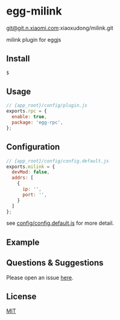 # egg-milink
git@git.n.xiaomi.com:xiaoxudong/milink.git

milink plugin for eggjs

## Install

```bash
$ 
```

## Usage

```js
// {app_root}/config/plugin.js
exports.rpc = {
  enable: true,
  package: 'egg-rpc',
};
```

## Configuration

```js
// {app_root}/config/config.default.js
exports.milink = {
  devMod: false,
  addrs: [
    {
      ip: '',
      port: '',
    }
  ]
};
```

see [config/config.default.js](config/config.default.js) for more detail.

## Example

<!-- example here -->

## Questions & Suggestions

Please open an issue [here](https://github.com/eggjs/egg/issues).

## License

[MIT](LICENSE)
